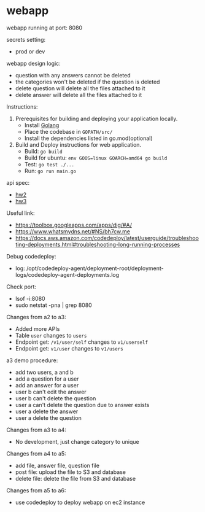 # webapp

webapp running at port: 8080

secrets setting:
- prod or dev

webapp design logic:
- question with any answers cannot be deleted
- the categories won't be deleted if the question is deleted
- delete question will delete all the files attached to it
- delete answer will delete all the files attached to it

Instructions:
1. Prerequisites for building and deploying your application locally.
    - Install [Golang](https://golang.org/dl/)
    - Place the codebase in `GOPATH/src/`
    - Install the dependencies listed in go.mod(optional)
2. Build and Deploy instructions for web application.
    - Build: `go build`
    - Build for ubuntu: `env GOOS=linux GOARCH=amd64 go build`
    - Test: `go test ./...`
    - Run: `go run main.go`

api spec:
- [hw2](https://app.swaggerhub.com/apis-docs/csye6225/fall2020-csye6225/assignment-02)
- [hw3](https://app.swaggerhub.com/apis-docs/csye6225/fall2020-csye6225/assignment-03)

Useful link:
- https://toolbox.googleapps.com/apps/dig/#A/
- https://www.whatsmydns.net/#NS/bh7cw.me
- https://docs.aws.amazon.com/codedeploy/latest/userguide/troubleshooting-deployments.html#troubleshooting-long-running-processes

Debug codedeploy:
- log: /opt/codedeploy-agent/deployment-root/deployment-logs/codedeploy-agent-deployments.log

Check port:
- lsof -i:8080
- sudo netstat -pna | grep 8080

Changes from a2 to a3:
- Added more APIs
- Table `user` changes to `users`
- Endpoint get: `/v1/user/self` changes to `v1/userself`
- Endpoint get: `v1/user` changes to `v1/users`

a3 demo procedure:
- add two users, a and b
- add a question for a user
- add an answer for a user
- user b can't edit the answer
- user b can't delete the question
- user a can't delete the question due to answer exists
- user a delete the answer
- user a delete the question

Changes from a3 to a4:
- No development, just change category to unique

Changes from a4 to a5:
- add file, answer file, question file
- post file: upload the file to S3 and database
- delete file: delete the file from S3 and database

Changes from a5 to a6:
- use codedeploy to deploy webapp on ec2 instance
